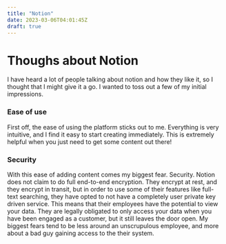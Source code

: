 ```yaml
---
title: "Notion"
date: 2023-03-06T04:01:45Z
draft: true
---
```


# Thoughs about Notion

I have heard a lot of people talking about notion and how they like it, so I thought that I might give it a go. I wanted to toss out a few of my initial impressions.

### Ease of use
 
First off, the ease of using the platform sticks out to me. Everything is very intuitive, and I find it easy to start creating immediately. This is extremely helpful when you just need to get some content out there!

### Security

With this ease of adding content comes my biggest fear. Security. Notion does not claim to do full end-to-end encryption. They encrypt at rest, and they encrypt in transit, but in order to use some of their features like full-text searching, they have opted to not have a completely user private key driven service. This means that their employees have the potential to view your data. They are legally obligated to only access your data when you have been engaged as a customer, but it still leaves the door open. My biggest fears tend to be less around an unscrupulous employee, and more about a bad guy gaining access to the their system.

